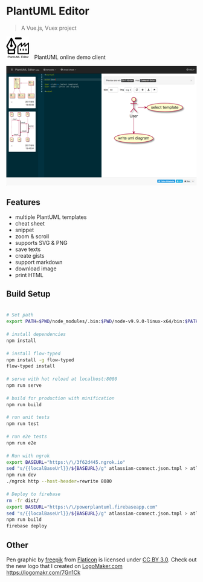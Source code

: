 # PlantUML Editor

> A Vue.js, Vuex project

![PlantUML Editor](public/static/favicon-60.png)　PlantUML online demo client

![PlantUML Editor](public/static/capture1_20170809.png)

## Features

- multiple PlantUML templates
- cheat sheet
- snippet
- zoom & scroll
- supports SVG & PNG
- save texts
- create gists
- support markdown
- download image
- print HTML

## Build Setup

``` bash

# Set path
export PATH=$PWD/node_modules/.bin:$PWD/node-v9.9.0-linux-x64/bin:$PATH

# install dependencies
npm install

# install flow-typed
npm install -g flow-typed
flow-typed install

# serve with hot reload at localhost:8080
npm run serve

# build for production with minification
npm run build

# run unit tests
npm run test

# run e2e tests
npm run e2e

# Run with ngrok
export BASEURL="https:\/\/3f62d445.ngrok.io"
sed "s/{{localBaseUrl}}/${BASEURL}/g" atlassian-connect.json.tmpl > atlassian-connect.json
npm run dev
./ngrok http --host-header=rewrite 8080 

# Deploy to firebase
rm -fr dist/
export BASEURL="https:\/\/powerplantuml.firebaseapp.com"
sed "s/{{localBaseUrl}}/${BASEURL}/g" atlassian-connect.json.tmpl > atlassian-connect.json
npm run build
firebase deploy
```

## Other

Pen graphic by [freepik](http://www.flaticon.com/authors/freepik) from [Flaticon](http://www.flaticon.com/) is licensed under [CC BY 3.0](http://creativecommons.org/licenses/by/3.0/). Check out the new logo that I created on [LogoMaker.com](http://logomakr.com) https://logomakr.com/7Gn1Ck
